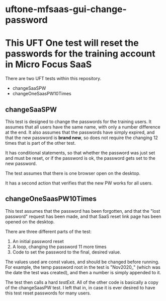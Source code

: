 # uftone-mfsaas-gui-change-password

# This UFT One test will reset the passwords for the training account in Micro Focus SaaS
There are two UFT tests within this repository.

* changeSaaSPW
* changeOneSaasPW10Times

## changeSaaSPW
This test is designed to change the passwords for the training users. It assumes that all users have the same name, with only a number difference at the end. It also assumes that the passwords have simply expired, and that the new password is **brand new**, so does not require the changing 12 times that is part of the other test.

It has conditional statements, so that whether the password was just set and must be reset, or if the password is ok, the password gets set to the new password.

The test assumes that there is one browser open on the desktop.

It has a second action that verifies that the new PW works for all users.

## changeOneSaasPW10Times
This test assumes that the password has been forgotten, and that the "lost password" request has been made, and that SaaS reset link page has been opened on the desktop. 

There are three different parts of the test:
1. An initial password reset
2. A loop, changing the password 11 more times
3. Code to set the password to the final, desired value.

The values used are const values, and should be changed before running. For example, the temp password root in the test is "Nov2020_" (which was the date the test was created), and then a number is simply appended to it.

The test then calls a hard *testExit*. All of the other code is basically a copy of the changeSaasPW test. I left that in, in case it is ever desired to have this test reset passwords for many users.